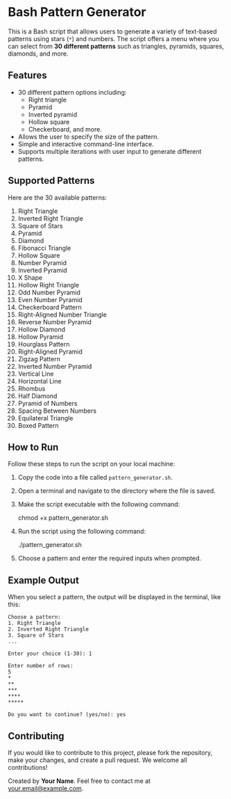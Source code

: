 Bash Pattern Generator
======================

This is a Bash script that allows users to generate a variety of text-based patterns using stars (`*`) and numbers. The script offers a menu where you can select from **30 different patterns** such as triangles, pyramids, squares, diamonds, and more.

Features
--------

*   30 different pattern options including:
    *   Right triangle
    *   Pyramid
    *   Inverted pyramid
    *   Hollow square
    *   Checkerboard, and more.
*   Allows the user to specify the size of the pattern.
*   Simple and interactive command-line interface.
*   Supports multiple iterations with user input to generate different patterns.

Supported Patterns
------------------

Here are the 30 available patterns:

1.  Right Triangle
2.  Inverted Right Triangle
3.  Square of Stars
4.  Pyramid
5.  Diamond
6.  Fibonacci Triangle
7.  Hollow Square
8.  Number Pyramid
9.  Inverted Pyramid
10.  X Shape
11.  Hollow Right Triangle
12.  Odd Number Pyramid
13.  Even Number Pyramid
14.  Checkerboard Pattern
15.  Right-Aligned Number Triangle
16.  Reverse Number Pyramid
17.  Hollow Diamond
18.  Hollow Pyramid
19.  Hourglass Pattern
20.  Right-Aligned Pyramid
21.  Zigzag Pattern
22.  Inverted Number Pyramid
23.  Vertical Line
24.  Horizontal Line
25.  Rhombus
26.  Half Diamond
27.  Pyramid of Numbers
28.  Spacing Between Numbers
29.  Equilateral Triangle
30.  Boxed Pattern

How to Run
----------

Follow these steps to run the script on your local machine:

1.  Copy the code into a file called `pattern_generator.sh`.
2.  Open a terminal and navigate to the directory where the file is saved.
3.  Make the script executable with the following command:

    chmod +x pattern_generator.sh

5.  Run the script using the following command:

    ./pattern_generator.sh

7.  Choose a pattern and enter the required inputs when prompted.

Example Output
--------------

When you select a pattern, the output will be displayed in the terminal, like this:

    
    Choose a pattern:
    1. Right Triangle
    2. Inverted Right Triangle
    3. Square of Stars
    ...
    
    Enter your choice (1-30): 1
    
    Enter number of rows:
    5
    *
    **
    ***
    ****
    *****
    
    Do you want to continue? (yes/no): yes
            

Contributing
------------

If you would like to contribute to this project, please fork the repository, make your changes, and create a pull request. We welcome all contributions!

Created by **Your Name**. Feel free to contact me at [your.email@example.com](mailto:your.email@example.com).